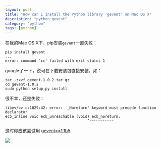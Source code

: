 ```yaml
---
layout: post
title: "How can I install the Python library 'gevent' on Mac OS X"
description: "python gevent"
category: "python"
tags: [python]
---
```


在我的Mac OS X下，pip安装`gevent`一直失败：

	pip install gevent
	...
	error: command 'cc' failed with exit status 1

google了一下，说可在下载安装包直接安装，如：

	tar -zxvf gevent-1.0.2.tar.gz
	cd gevent-1.0.2 
	sudo python setup.py install

很不幸，还是失败：

	libev/ev.c:1029:42: error: '_Noreturn' keyword must precede function declarator
  	ecb_inline void ecb_unreachable (void) ecb_noreturn;
                                         ^~~~~~~~~~~~

这时你应该尝试用 [gevent==1.1b5](https://pypi.python.org/pypi/gevent/1.1b5)

![](http://beginman.qiniudn.com/QQ201510131.png)

